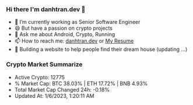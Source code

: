 ### Hi there I'm danhtran.dev 👋

- 🔭 I’m currently working as Senior Software Engineer
- 😄 But have a passion on crypto projects
- 💬 Ask me about Android, Crypto, Running 
- 📫 How to reach me: <a href="https://danhtran.dev" target="_blank">danhtran.dev</a> or <a href="Dan-Resume.pdf" target="_blank">My Resume</a>
- 🌱 Building a website to help people find their dream house (updating ...)

### Crypto Market Summarize
- Active Crypto: 12775
- % Market Cap: BTC 38.03% | ETH 17.72% | BNB 4.93%
- Total Market Cap Changed 24h: -0.18%
- Updated At: 1/6/2023, 1:20:11 AM
